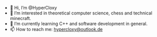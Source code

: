 - 👋 Hi, I’m @HyperCloxy
- 👀 I’m interested in theoretical computer science, chess and technical minecraft.
- 🌱 I’m currently learning C++ and software development in general.
- 📫 How to reach me: hypercloxy@outlook.de

<!---
HyperCloxy/HyperCloxy is a ✨ special ✨ repository because its `README.md` (this file) appears on your GitHub profile.
You can click the Preview link to take a look at your changes.
--->
